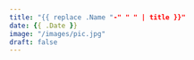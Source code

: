 ```yaml
---
title: "{{ replace .Name "-" " " | title }}"
date: {{ .Date }}
image: "/images/pic.jpg"
draft: false
---
```


